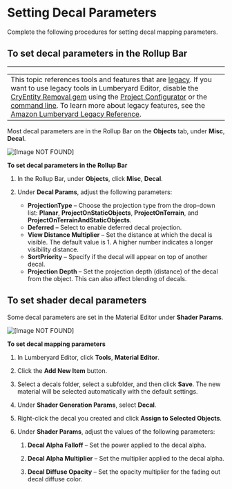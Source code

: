 # Setting Decal Parameters<a name="mat-maps-decal-creating"></a>

Complete the following procedures for setting decal mapping parameters\.

## To set decal parameters in the Rollup Bar<a name="mat-maps-decal-params-rollupbar"></a>


****  

|  | 
| --- |
| This topic references tools and features that are [legacy](https://docs.aws.amazon.com/lumberyard/latest/userguide/ly-glos-chap.html#legacy)\. If you want to use legacy tools in Lumberyard Editor, disable the [CryEntity Removal gem](https://docs.aws.amazon.com/lumberyard/latest/userguide/gems-system-cryentity-removal-gem.html) using the [Project Configurator](https://docs.aws.amazon.com/lumberyard/latest/userguide/configurator-intro.html) or the [command line](https://docs.aws.amazon.com/lumberyard/latest/userguide/lmbr-exe.html)\. To learn more about legacy features, see the [Amazon Lumberyard Legacy Reference](https://docs.aws.amazon.com/lumberyard/latest/legacyreference/)\. | 

Most decal parameters are in the Rollup Bar on the **Objects** tab, under **Misc**, **Decal**\.

![\[Image NOT FOUND\]](http://docs.aws.amazon.com/lumberyard/latest/userguide/images/mat-maps-decal-params-rollupbar.png)

**To set decal parameters in the Rollup Bar**

1. In the Rollup Bar, under **Objects**, click **Misc**, **Decal**\.

1. Under **Decal Params**, adjust the following parameters:
   + **ProjectionType** – Choose the projection type from the drop\-down list: **Planar**, **ProjectOnStaticObjects**, **ProjectOnTerrain**, and **ProjectOnTerrainAndStaticObjects**\.
   + **Deferred** – Select to enable deferred decal projection\.
   + **View Distance Multiplier** – Set the distance at which the decal is visible\. The default value is 1\. A higher number indicates a longer visibility distance\.
   + **SortPriority** – Specify if the decal will appear on top of another decal\.
   + **Projection Depth** – Set the projection depth \(distance\) of the decal from the object\. This can also affect blending of decals\.

## To set shader decal parameters<a name="mat-maps-decal-params-shader"></a>

Some decal parameters are set in the Material Editor under **Shader Params**\.

![\[Image NOT FOUND\]](http://docs.aws.amazon.com/lumberyard/latest/userguide/images/mat-maps-decal-params-shader.png)

**To set decal mapping parameters**

1. In Lumberyard Editor, click **Tools**, **Material Editor**\.

1. Click the **Add New Item** button\.

1. Select a decals folder, select a subfolder, and then click **Save**\. The new material will be selected automatically with the default settings\.

1. Under **Shader Generation Params**, select **Decal**\.

1. Right\-click the decal you created and click **Assign to Selected Objects**\. 

1. Under **Shader Params**, adjust the values of the following parameters:

   1. **Decal Alpha Falloff** – Set the power applied to the decal alpha\.

   1. **Decal Alpha Multiplier** – Set the multiplier applied to the decal alpha\.

   1. **Decal Diffuse Opacity** – Set the opacity multiplier for the fading out decal diffuse color\.